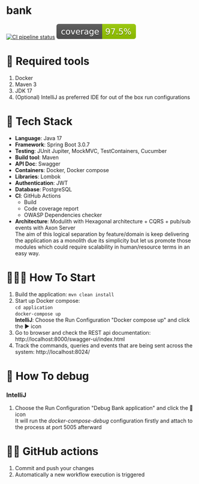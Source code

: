# bank

[![CI pipeline status](https://github.com/rubenboadana/bank/actions/workflows/maven.yml/badge.svg)](https://github.com/rubenboadana/bank/actions)
![Coverage](.github/badges/jacoco.svg)

# 🐳 Required tools

1. Docker
2. Maven 3
3. JDK 17
4. (Optional) IntelliJ as preferred IDE for out of the box run configurations

# 🧰 Tech Stack

* **Language**: Java 17
* **Framework**: Spring Boot 3.0.7
* **Testing**: JUnit Jupiter, MockMVC, TestContainers, Cucumber
* **Build tool**: Maven
* **API Doc**: Swagger
* **Containers**: Docker, Docker compose
* **Libraries**: Lombok
* **Authentication**: JWT
* **Database**: PostgreSQL
* **CI**: GitHub Actions
    * Build
    * Code coverage report
    * OWASP Dependencies checker
* **Architecture**: Modulith with Hexagonal architecture + CQRS + pub/sub events with Axon Server\
  The aim of this logical separation by feature/domain is keep delivering the application as a monolith due its
  simplicity but let us promote those modules which could require scalability in human/resource terms in an easy way.

# 👩‍💻🧾 How To Start

1. Build the application: `mvn clean install`
2. Start up Docker compose: \
   `cd application` \
   `docker-compose up` \
   **IntelliJ**: Choose the Run Configuration "Docker compose up" and click the ▶️ icon
3. Go to browser and check the REST api documentation: http://localhost:8000/swagger-ui/index.html
4. Track the commands, queries and events that are being sent across the system: http://localhost:8024/

# 🐛 How To debug

### IntelliJ

1. Choose the Run Configuration "Debug Bank application" and click the 🐛 icon \
   It will run the _docker-compose-debug_ configuration firstly and attach to the process at port 5005 afterward

# 🤖🧾 GitHub actions

1. Commit and push your changes
2. Automatically a new workflow execution is triggered